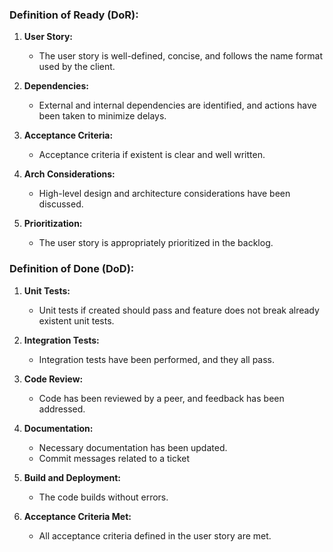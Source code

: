 ### Definition of Ready (DoR):

1. **User Story:**

   - The user story is well-defined, concise, and follows the name format used by the client.

2. **Dependencies:**

   - External and internal dependencies are identified, and actions have been taken to minimize delays.

3. **Acceptance Criteria:**

   - Acceptance criteria if existent is clear and well written.

4. **Arch Considerations:**

   - High-level design and architecture considerations have been discussed.

5. **Prioritization:**
   - The user story is appropriately prioritized in the backlog.

### Definition of Done (DoD):

1. **Unit Tests:**

   - Unit tests if created should pass and feature does not break already existent unit tests.

2. **Integration Tests:**

   - Integration tests have been performed, and they all pass.

3. **Code Review:**

   - Code has been reviewed by a peer, and feedback has been addressed.

4. **Documentation:**

   - Necessary documentation has been updated.
   - Commit messages related to a ticket

5. **Build and Deployment:**

   - The code builds without errors.

6. **Acceptance Criteria Met:**
   - All acceptance criteria defined in the user story are met.
